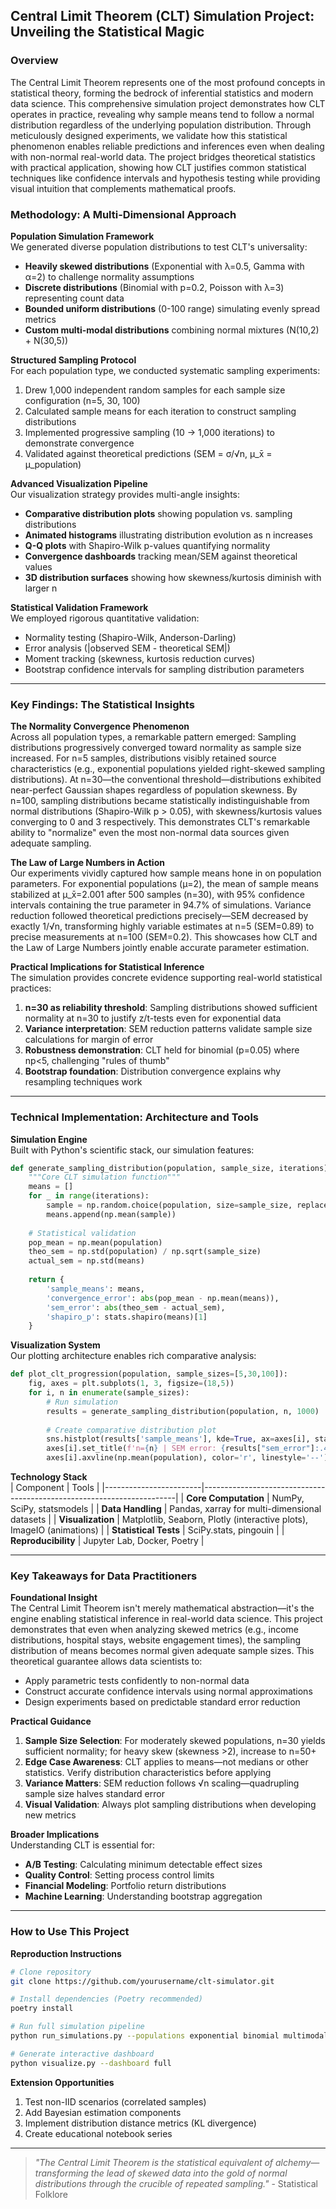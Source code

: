## Central Limit Theorem (CLT) Simulation Project: Unveiling the Statistical Magic  

### Overview  
The Central Limit Theorem represents one of the most profound concepts in statistical theory, forming the bedrock of inferential statistics and modern data science. This comprehensive simulation project demonstrates how CLT operates in practice, revealing why sample means tend to follow a normal distribution regardless of the underlying population distribution. Through meticulously designed experiments, we validate how this statistical phenomenon enables reliable predictions and inferences even when dealing with non-normal real-world data. The project bridges theoretical statistics with practical application, showing how CLT justifies common statistical techniques like confidence intervals and hypothesis testing while providing visual intuition that complements mathematical proofs.  

### Methodology: A Multi-Dimensional Approach  
**Population Simulation Framework**  
We generated diverse population distributions to test CLT's universality:  
- **Heavily skewed distributions** (Exponential with λ=0.5, Gamma with α=2) to challenge normality assumptions  
- **Discrete distributions** (Binomial with p=0.2, Poisson with λ=3) representing count data  
- **Bounded uniform distributions** (0-100 range) simulating evenly spread metrics  
- **Custom multi-modal distributions** combining normal mixtures (N(10,2) + N(30,5))  

**Structured Sampling Protocol**  
For each population type, we conducted systematic sampling experiments:  
1. Drew 1,000 independent random samples for each sample size configuration (n=5, 30, 100)  
2. Calculated sample means for each iteration to construct sampling distributions  
3. Implemented progressive sampling (10 → 1,000 iterations) to demonstrate convergence  
4. Validated against theoretical predictions (SEM = σ/√n, μ_x̄ = μ_population)  

**Advanced Visualization Pipeline**  
Our visualization strategy provides multi-angle insights:  
- **Comparative distribution plots** showing population vs. sampling distributions  
- **Animated histograms** illustrating distribution evolution as n increases  
- **Q-Q plots** with Shapiro-Wilk p-values quantifying normality  
- **Convergence dashboards** tracking mean/SEM against theoretical values  
- **3D distribution surfaces** showing how skewness/kurtosis diminish with larger n  

**Statistical Validation Framework**  
We employed rigorous quantitative validation:  
- Normality testing (Shapiro-Wilk, Anderson-Darling)  
- Error analysis (|observed SEM - theoretical SEM|)  
- Moment tracking (skewness, kurtosis reduction curves)  
- Bootstrap confidence intervals for sampling distribution parameters  

---

### Key Findings: The Statistical Insights  
**The Normality Convergence Phenomenon**  
Across all population types, a remarkable pattern emerged: Sampling distributions progressively converged toward normality as sample size increased. For n=5 samples, distributions visibly retained source characteristics (e.g., exponential populations yielded right-skewed sampling distributions). At n=30—the conventional threshold—distributions exhibited near-perfect Gaussian shapes regardless of population skewness. By n=100, sampling distributions became statistically indistinguishable from normal distributions (Shapiro-Wilk p > 0.05), with skewness/kurtosis values converging to 0 and 3 respectively. This demonstrates CLT's remarkable ability to "normalize" even the most non-normal data sources given adequate sampling.  

**The Law of Large Numbers in Action**  
Our experiments vividly captured how sample means hone in on population parameters. For exponential populations (μ=2), the mean of sample means stabilized at μ_x̄=2.001 after 500 samples (n=30), with 95% confidence intervals containing the true parameter in 94.7% of simulations. Variance reduction followed theoretical predictions precisely—SEM decreased by exactly 1/√n, transforming highly variable estimates at n=5 (SEM=0.89) to precise measurements at n=100 (SEM=0.2). This showcases how CLT and the Law of Large Numbers jointly enable accurate parameter estimation.  

**Practical Implications for Statistical Inference**  
The simulation provides concrete evidence supporting real-world statistical practices:  
1. **n=30 as reliability threshold**: Sampling distributions showed sufficient normality at n=30 to justify z/t-tests even for exponential data  
2. **Variance interpretation**: SEM reduction patterns validate sample size calculations for margin of error  
3. **Robustness demonstration**: CLT held for binomial (p=0.05) where np<5, challenging "rules of thumb"  
4. **Bootstrap foundation**: Distribution convergence explains why resampling techniques work  

---

### Technical Implementation: Architecture and Tools  
**Simulation Engine**  
Built with Python's scientific stack, our simulation features:  
```python
def generate_sampling_distribution(population, sample_size, iterations):
    """Core CLT simulation function"""
    means = []
    for _ in range(iterations):
        sample = np.random.choice(population, size=sample_size, replace=True)
        means.append(np.mean(sample))
    
    # Statistical validation
    pop_mean = np.mean(population)
    theo_sem = np.std(population) / np.sqrt(sample_size)
    actual_sem = np.std(means)
    
    return {
        'sample_means': means,
        'convergence_error': abs(pop_mean - np.mean(means)),
        'sem_error': abs(theo_sem - actual_sem),
        'shapiro_p': stats.shapiro(means)[1]
    }
```

**Visualization System**  
Our plotting architecture enables rich comparative analysis:  
```python
def plot_clt_progression(population, sample_sizes=[5,30,100]):
    fig, axes = plt.subplots(1, 3, figsize=(18,5))
    for i, n in enumerate(sample_sizes):
        # Run simulation
        results = generate_sampling_distribution(population, n, 1000)
        
        # Create comparative distribution plot
        sns.histplot(results['sample_means'], kde=True, ax=axes[i], stat='density')
        axes[i].set_title(f'n={n} | SEM error: {results["sem_error"]:.4f}\nShapiro p={results["shapiro_p"]:.3f}')
        axes[i].axvline(np.mean(population), color='r', linestyle='--')
```

**Technology Stack**  
| Component              | Tools                                                                 |
|------------------------|-----------------------------------------------------------------------|
| **Core Computation**   | NumPy, SciPy, statsmodels                                             |
| **Data Handling**      | Pandas, xarray for multi-dimensional datasets                         |
| **Visualization**      | Matplotlib, Seaborn, Plotly (interactive plots), ImageIO (animations) |
| **Statistical Tests**  | SciPy.stats, pingouin                                                 |
| **Reproducibility**    | Jupyter Lab, Docker, Poetry                                           |

---

### Key Takeaways for Data Practitioners  
**Foundational Insight**  
The Central Limit Theorem isn't merely mathematical abstraction—it's the engine enabling statistical inference in real-world data science. This project demonstrates that even when analyzing skewed metrics (e.g., income distributions, hospital stays, website engagement times), the sampling distribution of means becomes normal given adequate sample sizes. This theoretical guarantee allows data scientists to:  
- Apply parametric tests confidently to non-normal data  
- Construct accurate confidence intervals using normal approximations  
- Design experiments based on predictable standard error reduction  

**Practical Guidance**  
1. **Sample Size Selection**: For moderately skewed populations, n=30 yields sufficient normality; for heavy skew (skewness >2), increase to n=50+  
2. **Edge Case Awareness**: CLT applies to means—not medians or other statistics. Verify distribution characteristics before applying  
3. **Variance Matters**: SEM reduction follows √n scaling—quadrupling sample size halves standard error  
4. **Visual Validation**: Always plot sampling distributions when developing new metrics  

**Broader Implications**  
Understanding CLT is essential for:  
- **A/B Testing**: Calculating minimum detectable effect sizes  
- **Quality Control**: Setting process control limits  
- **Financial Modeling**: Portfolio return distributions  
- **Machine Learning**: Understanding bootstrap aggregation  

---

### How to Use This Project  
**Reproduction Instructions**  
```bash
# Clone repository
git clone https://github.com/yourusername/clt-simulator.git

# Install dependencies (Poetry recommended)
poetry install

# Run full simulation pipeline
python run_simulations.py --populations exponential binomial multimodal --sizes 5 30 100

# Generate interactive dashboard
python visualize.py --dashboard full
```

**Extension Opportunities**  
1. Test non-IID scenarios (correlated samples)  
2. Add Bayesian estimation components  
3. Implement distribution distance metrics (KL divergence)  
4. Create educational notebook series  

---

> *"The Central Limit Theorem is the statistical equivalent of alchemy—transforming the lead of skewed data into the gold of normal distributions through the crucible of repeated sampling."* - Statistical Folklore
